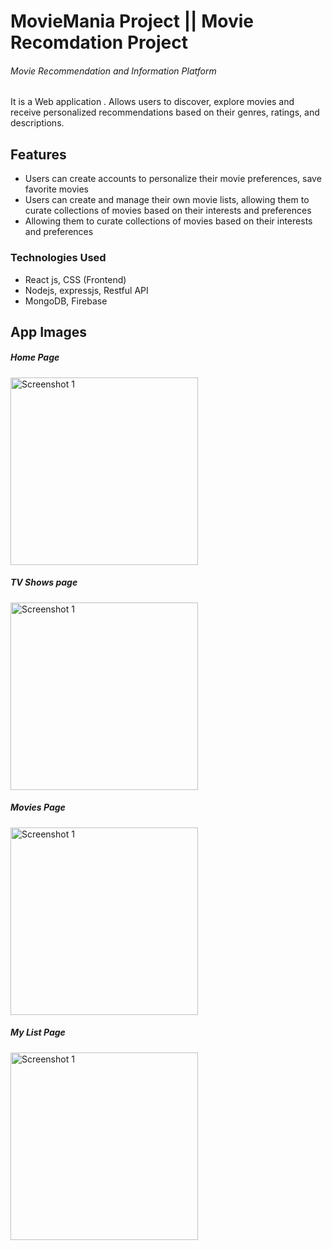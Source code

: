 # MovieMania Project || Movie Recomdation Project
###### Movie Recommendation and Information Platform

It is a Web application . Allows users to discover, explore movies and receive personalized recommendations based on their genres, ratings, and descriptions.

## Features

- Users can create accounts to personalize their movie preferences, save favorite movies
- Users can create and manage their own movie lists, allowing
them to curate collections of movies based on their interests
and preferences
-  Allowing them to curate collections of movies based on their interests
and preferences

### Technologies Used
- React js, CSS (Frontend) 
- Nodejs, expressjs, Restful API
- MongoDB, Firebase

## App Images

##### Home Page
<img src="" alt="Screenshot 1" width="300px">

##### TV Shows page
<img src="" alt="Screenshot 1" width="300px">

##### Movies Page
<img src="" alt="Screenshot 1" width="300px">

##### My List Page
<img src="" alt="Screenshot 1" width="300px">
